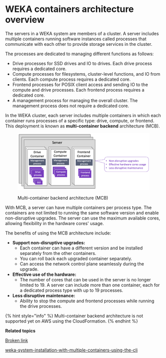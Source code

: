 # WEKA containers architecture overview

The servers in a WEKA system are members of a cluster. A server includes multiple containers running software instances called processes that communicate with each other to provide storage services in the cluster.

The processes are dedicated to managing different functions as follows:

* Drive processes for SSD drives and IO to drives. Each drive process requires a dedicated core.
* Compute processes for filesystems, cluster-level functions, and IO from clients. Each compute process requires a dedicated core.
* Frontend processes for POSIX client access and sending IO to the compute and drive processes. Each frontend process requires a dedicated core.
* A management process for managing the overall cluster. The management process does not require a dedicated core.

In the WEKA cluster, each server includes multiple containers in which each container runs processes of a specific type: drive, compute, or frontend. This deployment is known as **multi-container backend** architecture (MCB).

<figure><img src="../.gitbook/assets/MCB_arch_4.2 (1).png" alt=""><figcaption><p>Multi-container backend architecture (MCB)</p></figcaption></figure>

With MCB, a server can have multiple containers per process type. The containers are not limited to running the same software version and enable non-disruptive upgrades. The server can use the maximum available cores, allowing flexibility in the hardware cores' usage.

The benefits of using the MCB architecture include:

* **Support non-disruptive upgrades:**
  * Each container can have a different version and be installed separately from the other containers.
  * You can roll back each upgraded container separately.
  * Can access the network control plane seamlessly during the upgrade.
* **Effective use of the hardware:**
  * The number of cores that can be used in the server is no longer limited to 19. A server can include more than one container, each for a dedicated process type with up to 19 processes.
* **Less disruptive maintenance:**
  * Ability to stop the compute and frontend processes while running the drive processes.

{% hint style="info" %}
Multi-container backend architecture is not supported yet on AWS using the CloudFormation.
{% endhint %}



**Related topics**

[Broken link](broken-reference "mention")

[weka-system-installation-with-multiple-containers-using-the-cli](../install/bare-metal/weka-system-installation-with-multiple-containers-using-the-cli/ "mention")
